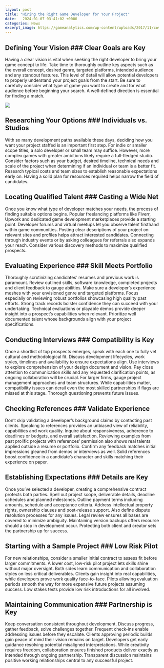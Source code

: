 ```yaml
---
layout: post
title: "Hiring the Right Game Developer for Your Project"
date:   2024-01-07 03:41:02 +0000
categories: News
excerpt_image: https://gameanalytics.com/wp-content/uploads/2017/11/cover-final.png
---
```

## Defining Your Vision ### Clear Goals are Key

Having a clear vision is vital when seeking the right developer to bring your game concept to life. Take time to thoroughly outline key aspects such as the overall concept, desired genre, targeted platforms, intended audience and any standout features. This level of detail will allow potential developers to properly understand your project goals from the start. Be sure to carefully consider what type of game you want to create and for what audience before beginning your search. A well-defined direction is essential for finding a match.


![](https://gameanalytics.com/wp-content/uploads/2017/11/cover-final.png)
## Researching Your Options ### Individuals vs. Studios 

With so many development paths available these days, deciding how you want your project staffed is an important first step. For indie or smaller scope titles, a solo developer or small team may suffice. However, more complex games with greater ambitions likely require a full-fledged studio. Consider factors such as your budget, desired timeline, technical needs and scale of the project when determining if an individual or team is a better fit. Research typical costs and team sizes to establish reasonable expectations early on. Having a solid plan for resources required helps narrow the field of candidates.

## Locating Qualified Talent ### Casting a Wide Net

Once you know what type of developer matches your needs, the process of finding suitable options begins. Popular freelancing platforms like Fiverr, Upwork and dedicated game development marketplaces provide a starting point. Developer forums and virtual meetups let you observe talent firsthand within game communities. Posting clear descriptions of your project on relevant sites and profiles helps attract interested candidates. Connecting through industry events or by asking colleagues for referrals also expands your reach. Consider various discovery methods to maximize qualified prospects.

## Evaluating Experience ### Skill Meets Portfolio 

Thoroughly scrutinizing candidates’ resumes and previous work is paramount. Review outlined skills, software knowledge, completed projects and client feedback to gauge abilities. Make sure a developer’s experience meshes with your envisioned genre and targeted platforms. Focus especially on reviewing robust portfolios showcasing high quality past efforts. Strong track records bolster confidence they can succeed with your undertaking. Technical evaluations or playable demos provide deeper insight into a prospect’s capabilities when relevant. Prioritize well documented talent whose backgrounds align with your project specifications.

## Conducting Interviews ### Compatibility is Key 

Once a shortlist of top prospects emerges, speak with each one to fully vet cultural and methodological fit. Discuss development lifecycles, work styles, timelines and availability to ensure expectations align. Use interviews to explore comprehension of your design document and vision. Pay close attention to communication skills and any requested clarification points, as ongoing collaboration will be crucial. For larger firms, gauge project management approaches and team structures. While capabilities matter, compatibility issues can derail even the most skilled partnerships if flags are missed at this stage. Thorough questioning prevents future issues.  

## Checking References ### Validate Experience 

Don’t skip validating a developer’s background claims by contacting past clients. Speaking to references provides an unbiased view of reliability, capabilities and work quality. Inquire about responsiveness, adherence to deadlines or budgets, and overall satisfaction. Reviewing examples from past prolific projects with references’ permission also shows real talents applied outside a resume or portfolio. Confirm any feedback matches initial impressions gleaned from demos or interviews as well. Solid references boost confidence in a candidate’s character and skills matching their experience on paper.

## Establishing Expectations ### Details are Key

Once you’ve selected a developer, creating a comprehensive contract protects both parties. Spell out project scope, deliverable details, deadline schedules and planned milestones. Outline payment terms including amounts, schedule and acceptance criteria. Address intellectual property rights, ownership clauses and post-release support. Also define dispute resolution processes for any issues. Legal review ensures all bases are covered to minimize ambiguity. Maintaining version backups offers recourse should a stop in development occur. Protecting both client and creator sets the partnership up for success. 

## Starting with a Sample Project ### Low Risk Pilot  

For new relationships, consider a smaller initial contract to assess fit before larger commitments. A lower cost, low-risk pilot project lets skills shine without major oversight. Both sides learn communication and collaboration styles on less critical deliverables. Clients gain insight into real capabilities, while developers prove work quality face-to-face. Pilots allowing evaluation periods smooth the way for more expansive future projects assuming success. Low stakes tests provide low risk introductions for all involved.

## Maintaining Communication ### Partnership is Key

Keep conversation consistent throughout development. Discuss progress, gather feedback, solve challenges together. Frequent check-ins enable addressing issues before they escalate. Clients approving periodic builds gain peace of mind their vision remains on target. Developers get early guidance resolving potential misaligned interpretations. While creativity requires freedom, collaboration ensures finished products deliver exactly as intended through ongoing partnership. Transparent discussion maintains positive working relationships central to any successful project.